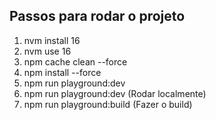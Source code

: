 ## Passos para rodar o projeto

1. nvm install 16
2. nvm use 16
3. npm cache clean --force
4. npm install --force
5. npm run playground:dev
6. npm run playground:dev (Rodar localmente)
7. npm run playground:build (Fazer o build)
